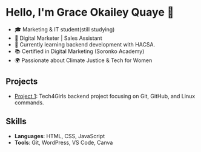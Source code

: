 
# Hello, I'm Grace Okailey Quaye 👋

- 🎓 Marketing & IT student(still studying)
- 💼 Digital Marketer | Sales Assistant
- 🌱 Currently learning backend development with HACSA.
- 📚 Certified in Digital Marketing (Soronko Academy)
- 🌍 Passionate about Climate Justice & Tech for Women

## Projects
- [Project 1](https://github.com/gracequaye1/Tech4Girls_Backend.git): Tech4Girls backend project focusing on Git, GitHub, and Linux commands.

## Skills
- **Languages**: HTML, CSS, JavaScript
- **Tools**: Git, WordPress, VS Code, Canva

